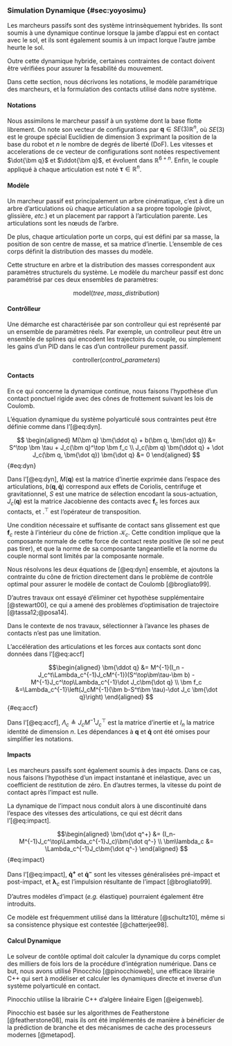 ### Simulation Dynamique {#sec:yoyosimu}

Les marcheurs passifs sont des système intrinsèquement hybrides. Ils sont soumis à une dynamique continue lorsque la
jambe d’appui est en contact avec le sol, et ils sont également soumis à un impact lorque l’autre jambe heurte le sol.

Outre cette dynamique hybride, certaines contraintes de contact doivent être vérifiées pour assurer la fesabilité du
mouvement.

Dans cette section, nous décrivons les notations, le modèle paramétrique des marcheurs, et la formulation des contacts
utilisé dans notre système.

#### Notations

Nous assimilons le marcheur passif à un système dont la base flotte librement. On note son vecteur de configurations
par $\bm q \in SE(3) \mathbb{R}^n$, où $SE(3)$ est le groupe spécial Euclidien de dimension 3 exprimant la position de
la base du robot et $n$ le nombre de degrés de liberté (DoF). Les vitesses et accelerations de ce vecteur de
configurations sont notées respectivement $\dot{\bm q}$ et $\ddot{\bm q}$, et évoluent dans $\mathbb{R}^{6+n}$. Enfin,
le couple appliqué à chaque articulation est noté $\bm \tau \in \mathbb{R}^n$.

#### Modèle

Un marcheur passif est principalement un arbre cinématique, c’est à dire un arbre d’articulations où chaque
articulation a sa propre topologie (pivot, glissière, *etc.*) et un placement par rapport à l’articulation parente.
Les articulations sont les nœuds de l’arbre.

De plus, chaque articulation porte un corps, qui est défini par sa masse, la position de son centre de masse, et sa
matrice d’inertie. L’ensemble de ces corps définit la distribution des masses du modèle.

Cette structure en arbre et la distribution des masses correspondent aux paramètres structurels du système. Le modèle
du marcheur passif est donc paramétrisé par ces deux ensembles de paramètres:

$$ \text{model} (\textit{tree}, \textit{mass\_distribution}) $$

#### Contrôlleur

Une démarche est charactérisée par son controlleur qui est représenté par un ensemble de paramètres réels. Par exemple,
un controlleur peut être un ensemble de splines qui encodent les trajectoirs du couple, ou simplement les gains d’un
PID dans le cas d’un controlleur purement passif.

$$ \text{controller} (\textit{control\_parameters}) $$

#### Contacts

En ce qui concerne la dynamique continue, nous faisons l’hypothèse d’un contact ponctuel rigide avec des cônes de
frottement suivant les lois de Coulomb.

L’équation dynamique du système polyarticulé sous contraintes peut être définie comme dans l’[@eq:dyn].

$$ \begin{aligned}
    M(\bm q) \bm{\ddot q} + b(\bm q, \bm{\dot q}) &= S^\top \bm \tau + J_c(\bm q)^\top \bm f_c \\
    J_c(\bm q) \bm{\ddot q} + \dot J_c(\bm q, \bm{\dot q}) \bm{\dot q} &= 0
\end{aligned} $$ {#eq:dyn}

Dans l’[@eq:dyn], $M(\bm q)$ est la matrice d’inertie exprimée dans l’espace des articulations, $b(\bm q, \bm{\dot q})$
correspond aux effets de Coriolis, centrifuge et gravitationnel, $S$ est une matrice de sélection encodant la
sous-actuation, $J_c(\bm q)$ est la matrice Jacobienne des contacts avec $\bm f_c$ les forces aux contacts, et $.^\top$
est l’opérateur de transposition.

Une condition nécessaire et suffisante de contact sans glissement est que $\bm f_c$ reste à l’intérieur du cône de
friction $\mathcal{K}_c$. <!-- _w --> Cette condition implique que la composante normale de cette force de contact
reste positive (le sol ne peut pas tirer), et que la norme de sa composante tangeantielle et la norme du couple normal
sont limités par la composante normale.

Nous résolvons les deux équations de [@eq:dyn] ensemble, et ajoutons la contrainte du cône de friction directement dans
le problème de contrôle optimal pour assurer le modèle de contact de Coulomb [@brogliato99].

D’autres travaux ont essayé d’éliminer cet hypothèse supplémentaire [@stewart00], ce qui a amené des problèmes
d’optimisation de trajectoire [@tassa12;@posa14].

Dans le contexte de nos travaux, sélectionner à l’avance les phases de contacts n’est pas une limitation.

L’accélération des articulations et les forces aux contacts sont donc données dans l’[@eq:accf]

$$\begin{aligned}
    \bm{\ddot q} &= M^{-1}(I_n - J_c^t\Lambda_c^{-1}J_cM^{-1})(S^\top\bm\tau-\bm b) -
    M^{-1}J_c^\top\Lambda_c^{-1}\dot J_c\bm{\dot q} \\
    \bm f_c &=\Lambda_c^{-1}\left(J_cM^{-1}(\bm b-S^t\bm \tau)-\dot J_c \bm{\dot q}\right)
\end{aligned} $$ {#eq:accf}

Dans l’[@eq:accf], $\Lambda_c \triangleq J_cM^{-1}J_c^\top$ est la matrice d’inertie et $I_n$ la matrice identité de
dimension $n$. Les dépendances à $\bm q$ et $\bm{\dot q}$ ont été omises pour simplifier les notations.

#### Impacts

Les marcheurs passifs sont également soumis à des impacts. Dans ce cas, nous faisons l’hypothèse d’un impact instantané
et inélastique, avec un coefficient de restitution de zéro. En d’autres termes, la vitesse du point de contact après
l’impact est nulle.

La dynamique de l’impact nous conduit alors à une discontinuité dans l’espace des vitesses des articulations, ce qui
est décrit dans l’[@eq:impact].

$$\begin{aligned}
    \bm{\dot q^+} &= (I_n-M^{-1}J_c^\top\Lambda_c^{-1}J_c)\bm{\dot q^-} \\
    \bm\lambda_c &= \Lambda_c^{-1}J_c\bm{\dot q^-}
\end{aligned} $$ {#eq:impact}

Dans l’[@eq:impact], $\bm{\dot q^+}$ et $\bm{\dot q^-}$ sont les vitesses généralisées pré-impact et post-impact, et
$\bm\lambda_c$ est l’impulsion résultante de l’impact [@brogliato99].

D’autres modèles d’impact (*e.g.* élastique) pourraient également être introduits.

Ce modèle est fréquemment utilisé dans la littérature [@schultz10], même si sa consistence physique est contestée
[@chatterjee98].

#### Calcul Dynamique

Le solveur de contôle optimal doit calculer la dynamique du corps complet des milliers de fois lors de la procédure
d’intégration numérique. Dans ce but, nous avons utilisé Pinocchio [@pinocchioweb], une efficace librairie C++ qui sert
à modéliser et calculer les dynamiques directe et inverse d’un système polyarticulé en contact.

Pinocchio utilise la librairie C++ d’algère linéaire Eigen [@eigenweb].

Pinocchio est basée sur les algorithmes de Featherstone [@featherstone08], mais ils ont été implémentés de manière à
bénéficier de la prédiction de branche et des mécanismes de cache des processeurs modernes [@metapod].
